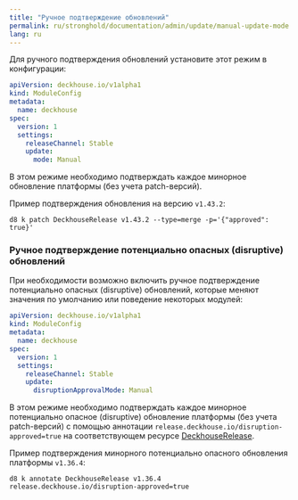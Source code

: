 ```yaml
---
title: "Ручное подтверждение обновлений"
permalink: ru/stronghold/documentation/admin/update/manual-update-mode.html
lang: ru
---
```


Для ручного подтверждения обновлений установите этот режим в конфигурации:

```yaml
apiVersion: deckhouse.io/v1alpha1
kind: ModuleConfig
metadata:
  name: deckhouse
spec:
  version: 1
  settings:
    releaseChannel: Stable
    update:
      mode: Manual
```

В этом режиме необходимо подтверждать каждое минорное обновление платформы (без учета patch-версий).

Пример подтверждения обновления на версию `v1.43.2`:

```shell
d8 k patch DeckhouseRelease v1.43.2 --type=merge -p='{"approved": true}'
```

### Ручное подтверждение потенциально опасных (disruptive) обновлений

При необходимости возможно включить ручное подтверждение потенциально опасных (disruptive) обновлений, которые меняют значения по умолчанию или поведение некоторых модулей:

```yaml
apiVersion: deckhouse.io/v1alpha1
kind: ModuleConfig
metadata:
  name: deckhouse
spec:
  version: 1
  settings:
    releaseChannel: Stable
    update:
      disruptionApprovalMode: Manual
```

В этом режиме необходимо подтверждать каждое минорное потенциально опасное (disruptive) обновление платформы (без учета patch-версий) с помощью аннотации `release.deckhouse.io/disruption-approved=true` на соответствующем ресурсе [DeckhouseRelease](/products/kubernetes-platform/documentation/v1/cr.html#deckhouserelease).

Пример подтверждения минорного потенциально опасного обновления платформы `v1.36.4`:

```shell
d8 k annotate DeckhouseRelease v1.36.4 release.deckhouse.io/disruption-approved=true
```
